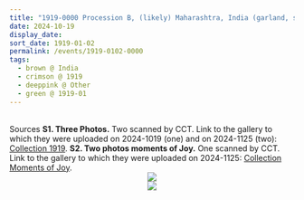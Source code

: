 ```yaml
---
title: "1919-0000 Procession B, (likely) Maharashtra, India (garland, smile, special sāṛī, shawl, banana leaves, cart, two adorned oxen with blankets)"
date: 2024-10-19
display_date: 
sort_date: 1919-01-02
permalink: /events/1919-0102-0000
tags:
  - brown @ India
  - crimson @ 1919
  - deeppink @ Other
  - green @ 1919-01
---
```


<br>

<wave-list>
  <list-title color="DarkSeaGreen" width="40">Sources</list-title>
  <list-item color="BlanchedAlmond"  width="280"><b>S1. Three Photos.</b> Two scanned by CCT. Link to the gallery to which they were uploaded on 2024-1019 (one) and on 2024-1125 (two): <a href="https://eternalmoments.smugmug.com/Collections/Yogi-Mahajan-Collection/1919">Collection 1919</a>.</list-item>
  <list-item color="BlanchedAlmond"  width="280"><b>S2. Two photos moments of Joy.</b> One scanned by CCT. Link to the gallery to which they were uploaded on 2024-1125: <a href="https://eternalmoments.smugmug.com/Collections/Yogi-Mahajan-Collection/Moments-of-Joy">Collection Moments of Joy</a>.</list-item>
</wave-list>

<div style="text-align: center"><img src="https://pub-bcc3cbe9b1e94ba1ac28915f7a3900fa.r2.dev/1919-0000_Procession_B_(likely)_Maharashtra_India_(garland_smile_special_sari_shawl_banana_leaves_cart_two_adorned_oxen_with_blankets)_01_(from_tif)_(Yogi_Mahajan_Collection).jpg" /></div>

<div style="text-align: center"><img src="https://pub-bcc3cbe9b1e94ba1ac28915f7a3900fa.r2.dev/1919-0000_Procession_B_(likely)_Maharashtra_India_(garland_smile_special_sari_shawl_banana_leaves_cart_two_adorned_oxen_with_blankets)_02a_Detail_(from_tif)_(Yogi_Mahajan_Collection).jpg" /></div>